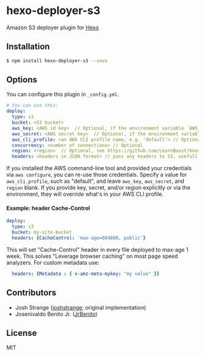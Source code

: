 # hexo-deployer-s3

Amazon S3 deployer plugin for [Hexo](http://hexo.io/)

## Installation

``` bash
$ npm install hexo-deployer-s3 --save
```

## Options

You can configure this plugin in `_config.yml`.

``` yaml
# You can use this:
deploy:
  type: s3
  bucket: <S3 bucket>
  aws_key: <AWS id key>  // Optional, if the environment variable `AWS_ACCESS_KEY_ID` is set
  aws_secret: <AWS secret key>  // Optional, if the environment variable `AWS_SECRET_ACCESS_KEY` is set
  aws_cli_profile: <an AWS CLI profile name, e.g. 'default'> // Optional
  concurrency: <number of connections> // Optional
  region: <region>  // Optional, see https://github.com/LearnBoost/knox#region
  headers: <headers in JSON format> // pass any headers to S3, usefull for metadata cache setting of Hexo assets
```

If you installed the AWS command-line tool and provided your credentials via `aws configure`,
you can re-use those credentials. Specify a value for `aws_cli_profile`, such as "default",
and leave `aws_key`, `aws_secret`, and `region` blank.
If you provide key, secret, and/or region explicitly or via the environment,
they will override what's in your AWS CLI profile.

#### Example: header Cache-Control

``` yaml
deploy:
  type: s3
  bucket: my-site-bucket
  headers: {CacheControl: 'max-age=604800, public'}
```

This will set "Cache-Control" header in every file deployed to max-age 1 week. This solves "Leverage browser caching" on most page speed analyzers. For custom metadata use:

``` yaml
  headers: {Metadata : { x-amz-meta-mykey: "my value" }}
```

## Contributors

- Josh Strange ([joshstrange](https://github.com/joshstrange); original implementation)
- Josenivaldo Benito Jr. ([JrBenito](https://github.com/jrbenito))

## License

MIT
